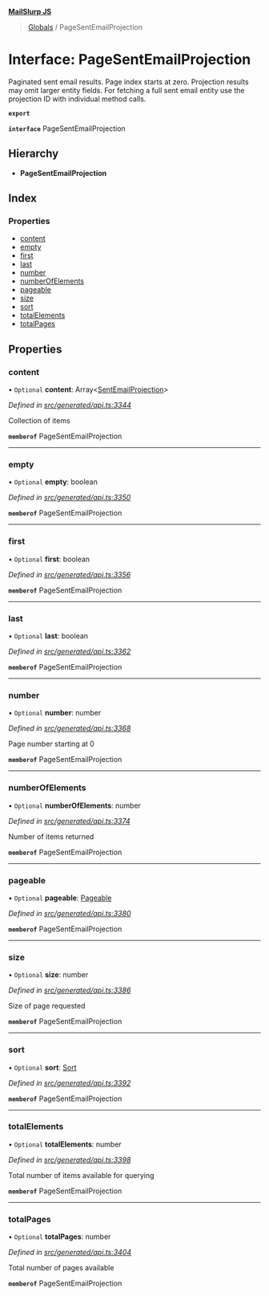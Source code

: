 **[MailSlurp JS](../README.md)**

> [Globals](../README.md) / PageSentEmailProjection

# Interface: PageSentEmailProjection

Paginated sent email results. Page index starts at zero. Projection results may omit larger entity fields. For fetching a full sent email entity use the projection ID with individual method calls.

**`export`** 

**`interface`** PageSentEmailProjection

## Hierarchy

* **PageSentEmailProjection**

## Index

### Properties

* [content](pagesentemailprojection.md#content)
* [empty](pagesentemailprojection.md#empty)
* [first](pagesentemailprojection.md#first)
* [last](pagesentemailprojection.md#last)
* [number](pagesentemailprojection.md#number)
* [numberOfElements](pagesentemailprojection.md#numberofelements)
* [pageable](pagesentemailprojection.md#pageable)
* [size](pagesentemailprojection.md#size)
* [sort](pagesentemailprojection.md#sort)
* [totalElements](pagesentemailprojection.md#totalelements)
* [totalPages](pagesentemailprojection.md#totalpages)

## Properties

### content

• `Optional` **content**: Array\<[SentEmailProjection](sentemailprojection.md)>

*Defined in [src/generated/api.ts:3344](https://github.com/mailslurp/mailslurp-client/blob/a36d929/src/generated/api.ts#L3344)*

Collection of items

**`memberof`** PageSentEmailProjection

___

### empty

• `Optional` **empty**: boolean

*Defined in [src/generated/api.ts:3350](https://github.com/mailslurp/mailslurp-client/blob/a36d929/src/generated/api.ts#L3350)*

**`memberof`** PageSentEmailProjection

___

### first

• `Optional` **first**: boolean

*Defined in [src/generated/api.ts:3356](https://github.com/mailslurp/mailslurp-client/blob/a36d929/src/generated/api.ts#L3356)*

**`memberof`** PageSentEmailProjection

___

### last

• `Optional` **last**: boolean

*Defined in [src/generated/api.ts:3362](https://github.com/mailslurp/mailslurp-client/blob/a36d929/src/generated/api.ts#L3362)*

**`memberof`** PageSentEmailProjection

___

### number

• `Optional` **number**: number

*Defined in [src/generated/api.ts:3368](https://github.com/mailslurp/mailslurp-client/blob/a36d929/src/generated/api.ts#L3368)*

Page number starting at 0

**`memberof`** PageSentEmailProjection

___

### numberOfElements

• `Optional` **numberOfElements**: number

*Defined in [src/generated/api.ts:3374](https://github.com/mailslurp/mailslurp-client/blob/a36d929/src/generated/api.ts#L3374)*

Number of items returned

**`memberof`** PageSentEmailProjection

___

### pageable

• `Optional` **pageable**: [Pageable](pageable.md)

*Defined in [src/generated/api.ts:3380](https://github.com/mailslurp/mailslurp-client/blob/a36d929/src/generated/api.ts#L3380)*

**`memberof`** PageSentEmailProjection

___

### size

• `Optional` **size**: number

*Defined in [src/generated/api.ts:3386](https://github.com/mailslurp/mailslurp-client/blob/a36d929/src/generated/api.ts#L3386)*

Size of page requested

**`memberof`** PageSentEmailProjection

___

### sort

• `Optional` **sort**: [Sort](sort.md)

*Defined in [src/generated/api.ts:3392](https://github.com/mailslurp/mailslurp-client/blob/a36d929/src/generated/api.ts#L3392)*

**`memberof`** PageSentEmailProjection

___

### totalElements

• `Optional` **totalElements**: number

*Defined in [src/generated/api.ts:3398](https://github.com/mailslurp/mailslurp-client/blob/a36d929/src/generated/api.ts#L3398)*

Total number of items available for querying

**`memberof`** PageSentEmailProjection

___

### totalPages

• `Optional` **totalPages**: number

*Defined in [src/generated/api.ts:3404](https://github.com/mailslurp/mailslurp-client/blob/a36d929/src/generated/api.ts#L3404)*

Total number of pages available

**`memberof`** PageSentEmailProjection
